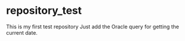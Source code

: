 # repository_test
This is my first test repository
Just add the Oracle query for getting the current date.
